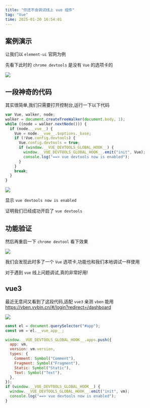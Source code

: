 ```yaml
---
title: "你还不会调试线上 vue 组件"
tag: "Vue"
time: 2025-01-20 16:54:01
---
```


## 案例演示

让我们以 `element-ui` 官网为例

先看下此时的 `chrome devtools` 是没有 `Vue` 的选项卡的

<img src="../imgs/139/01.webp" />

## 一段神奇的代码

其实很简单,我们只需要打开控制台,运行一下以下代码

```js
var Vue, walker, node;
walker = document.createTreeWalker(document.body, 1);
while ((node = walker.nextNode())) {
  if (node.__vue__) {
    Vue = node.__vue__.$options._base;
    if (!Vue.config.devtools) {
      Vue.config.devtools = true;
      if (window.__VUE_DEVTOOLS_GLOBAL_HOOK__) {
        window.__VUE_DEVTOOLS_GLOBAL_HOOK__.emit("init", Vue);
        console.log("==> vue devtools now is enabled");
      }
    }
    break;
  }
}
```

<img src="../imgs/139/02.webp" />

显示 `vue devtools now is enabled`

证明我们已经成功开启了 `vue devtools`

## 功能验证

然后再重启一下 `chrome devtool` 看下效果

<img src="../imgs/139/03.webp" />

我们会发现此时多了一个 `Vue` 选项卡,功能也和我们本地调试一样使用

对于遇到 `vue` 线上问题调试,真的非常好用!

## vue3

最近无意间又看到了这段代码,适配 `vue3` 亲测 `vben` 能用 https://vben.vvbin.cn/#/login?redirect=/dashboard

<img src="../imgs/139/04.webp" />

```js
const el = document.querySelector("#app");
const vm = el.__vue_app__;

window.__VUE_DEVTOOLS_GLOBAL_HOOK__.apps.push({
  app: vm,
  version: vm.version,
  types: {
    Comment: Symbol("Comment"),
    Fragment: Symbol("Fragment"),
    Static: Symbol("Static"),
    Text: Symbol("Text"),
  },
});
if (window.__VUE_DEVTOOLS_GLOBAL_HOOK__) {
  window.__VUE_DEVTOOLS_GLOBAL_HOOK__.emit("init", vm);
  console.log("==> vue devtools now is enabled");
}
```
